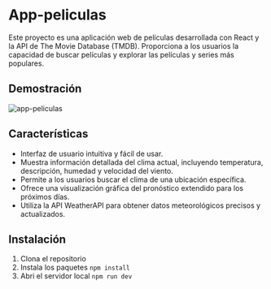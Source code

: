 # App-peliculas

Este proyecto es una aplicación web de películas desarrollada con React y la API de The Movie Database (TMDB). Proporciona a los usuarios la capacidad de buscar películas y explorar las películas y series más populares.

## Demostración

![app-peliculas](https://github.com/JuanPE44/app-peliculas/assets/89142353/dd5db7ff-c52b-4c73-a911-03b772df5de6)

## Características

- Interfaz de usuario intuitiva y fácil de usar.
- Muestra información detallada del clima actual, incluyendo temperatura, descripción, humedad y velocidad del viento.
- Permite a los usuarios buscar el clima de una ubicación específica.
- Ofrece una visualización gráfica del pronóstico extendido para los próximos días.
- Utiliza la API WeatherAPI para obtener datos meteorológicos precisos y actualizados.

## Instalación

1. Clona el repositorio
2. Instala los paquetes `npm install`
3. Abri el servidor local `npm run dev`
